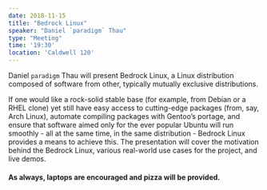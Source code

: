 ```yaml
---
date: 2018-11-15
title: "Bedrock Linux"
speaker: "Daniel `paradigm` Thau"
type: "Meeting"
time: '19:30'
location: 'Caldwell 120'
---
```


Daniel `paradigm` Thau will present Bedrock Linux, a Linux distribution composed of software from other, typically mutually exclusive distributions.

If one would like a rock-solid stable base (for example, from Debian or a RHEL clone) yet still have easy access to cutting-edge packages (from, say, Arch Linux), automate compiling packages with Gentoo’s portage, and ensure that software aimed only for the ever popular Ubuntu will run smoothly - all at the same time, in the same distribution - Bedrock Linux provides a means to achieve this. The presentation will cover the motivation behind the Bedrock Linux, various real-world use cases for the project, and live demos.  

#### As always, laptops are encouraged and pizza will be provided.
